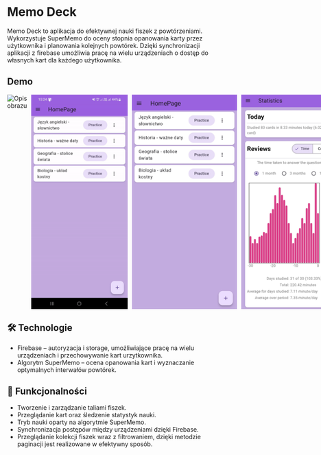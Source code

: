 # Memo Deck
Memo Deck to aplikacja do efektywnej nauki fiszek z powtórzeniami. Wykorzystuje SuperMemo do oceny stopnia opanowania karty przez użytkownika i planowania kolejnych powtórek. Dzięki synchronizacji aplikacji z firebase umożliwia pracę na wielu urządzeniach o dostęp do własnych kart dla każdego użytkownika.

## Demo
<div style="display: flex; align-items: center;">
  <img src="Images/Home.gif" alt="Opis obrazu" height="500" style="margin-right: 10px;">
  <img src="Images/quiz.gif" alt="Opis obrazu" height="500" style="margin-right: 10px;">
  <img src="Images/HomePage_screenshot.jpg" alt="Opis obrazu" height="500" style="margin-right: 10px;">
  <img src="Images/Screenshot_20250312_162540.jpg" alt="Opis obrazu" height="500" style="margin-right: 10px;">
</div>

## 🛠 Technologie 
- Firebase – autoryzacja i storage, umożliwiające pracę na wielu urządzeniach i przechowywanie kart urzytkownika.
- Algorytm SuperMemo – ocena opanowania kart i wyznaczanie optymalnych interwałów powtórek.

## 🎯 Funkcjonalności
- Tworzenie i zarządzanie taliami fiszek.
- Przeglądanie kart oraz śledzenie statystyk nauki.
- Tryb nauki oparty na algorytmie SuperMemo.
- Synchronizacja postępów między urządzeniami dzięki Firebase.
- Przeglądanie kolekcji fiszek wraz z filtrowaniem, dzięki metodzie paginacji jest realizowane w efektywny sposób.
